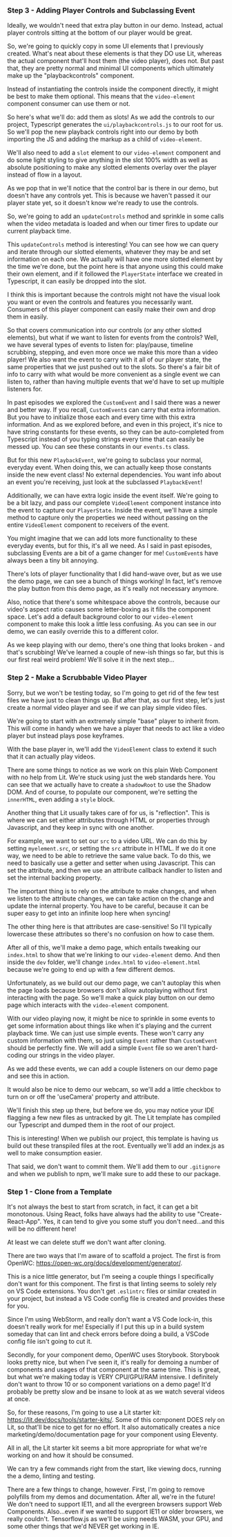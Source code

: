 ### Step 3 - Adding Player Controls and Subclassing Event
Ideally, we wouldn't need that extra play button in our demo. Instead,
actual player controls sitting at the bottom of our player would be great.

So, we're going to quickly copy in some UI elements that I previously created.
What's neat about these elements is that they DO use Lit, whereas the actual component
that'll host them (the video player), does not. But past that, they are pretty normal
and minimal UI components which ultimately make up the "playbackcontrols" component.

Instead of instantiating the controls inside the component directly, it might be best
to make them optional. This means that the `video-element` component consumer can
use them or not.

So here's what we'll do: add them as slots! As we add the controls to our project, Typescript 
generates the `ui/playbackcontrols.js` to our root for us. So we'll pop the new
playback controls right into our demo by both importing the JS and adding the markup
as a child of `video-element`.

We'll also need to add a `slot` element to our `video-element` component and do some light
styling to give anything in the slot 100% width as well as absolute positioning to make any slotted
elements overlay over the player instead of flow in a layout.

As we pop that in we'll notice that the control bar is there in our demo, but 
doesn't have any controls yet. This is because we haven't passed it our player state yet,
so it doesn't know we're ready to use the controls. 

So, we're going to add an `updateControls` method and sprinkle in some calls when the video
metadata is loaded and when our timer fires to update our current playback time.

This `updateControls` method is interesting! You can see how we can query and iterate through our
slotted elements, whatever they may be and set information on each one. We actually will have one more
slotted element by the time we're done, but the point here is that anyone using this could make their
own element, and if it followed the `PlayerState` interface we created in Typescript, it can easily
be dropped into the slot.

I think this is important because the controls might not have the visual look you want or even the controls
and features you necessarily want. Consumers of this player component can easily make their own
and drop them in easily.

So that covers communication into our controls (or any other slotted elements), but what if we want to listen
for events from the controls? Well, we have several types of events to listen for: play/pause, timeline scrubbing, stepping,
and even more once we make this more than a video player! We also want the event to carry with it
all of our player state, the same properties that we just pushed out to the slots. So there's a fair bit of info to carry
with what would be more convenient as a single event we can listen to, rather than having multiple events that we'd have
to set up multiple listeners for.

In past episodes we explored the `CustomEvent` and I said there was a newer and better way.
If you recall, `CustomEvent`s can carry that extra information. But you have to initialize those each and every time
with this extra information. And as we explored before, and even in this project, it's nice to have string constants
for these events, so they can be auto-completed from Typescript instead of you typing strings every time that can easily be
messed up. You can see these constants in our `events.ts` class.

But for this new `PlaybackEvent`, we're going to subclass your normal, everyday event. When doing this, we can
actually keep those constants inside the new event class! No external dependencies. You want info about an event you're receiving,
just look at the subclassed `PlaybackEvent`!

Additionally, we can have extra logic inside the event itself. We're going to be a bit lazy, and pass our complete `VideoElement`
component instance into the event to capture our `PlayerState`. Inside the event, we'll have a simple method to capture only the
properties we need without passing on the entire `VideoElement` component to receivers of the event.

You might imagine that we can add lots more functionality to these everyday events, but for this, it's all we need. As I said in past episodes,
subclassing Events are a bit of a game changer for me! `CustomEvent`s have always been a tiny bit annoying.

There's lots of player functionality that I did hand-wave over, but as we use the demo page, we can see a bunch of things working!
In fact, let's remove the play button from this demo page, as it's really not necessary anymore.

Also, notice that there's some whitespace above the controls, because our video's aspect ratio causes some
letter-boxing as it fills the component space. Let's add a default background color to our `video-element` component to make this 
look a little less confusing. As you can see in our demo, we can easily override this to a different color.

As we keep playing with our demo, there's one thing that looks broken - and that's scrubbing! We've learned a couple 
of new-ish things so far, but this is our first real weird problem! We'll solve it in the next step...




### Step 2 - Make a Scrubbable Video Player
Sorry, but we won't be testing today, so I'm going to get rid of the few test files we have just to clean things up.
But after that, as our first step, let's just create a normal video player and see if we can play simple video files.

We're going to start with an extremely simple "base" player to inherit from. This will come in handy when we have 
a player that needs to act like a video player but instead plays pose keyframes. 

With the base player in, we'll add the `VideoElement` class to extend it such that it can actually play videos.

There are some things to notice as we work on this plain Web Component with no help from Lit. We're stuck using just the 
web standards here. You can see that we actually have to create a `shadowRoot` to use the Shadow DOM. And of course,
to populate our component, we're setting the `innerHTML`, even adding a `style` block.

Another thing that Lit usually takes care of for us, is "reflection". This is where
we can set either attributes through HTML or properties through Javascript, and they keep
in sync with one another. 

For example, we want to set our `src` to a video URL. We can do this by setting `myelement.src`, 
or setting the `src` attribute in HTML. If we do it one way, we need to be able to retrieve the same value
back. To do this, we need to basically use a getter and setter when using Javascript. This can set the attribute,
and then we use an attribute callback handler to listen and set the internal backing property.

The important thing is to rely on the attribute to make changes, and when we listen to the attribute
changes, we can take action on the change and update the internal property. You have to be careful, because
it can be super easy to get into an infinite loop here when syncing!

The other thing here is that attributes are case-sensitive! So I'll typically lowercase these
attributes so there's no confusion on how to case them.

After all of this, we'll make a demo page, which entails tweaking our `index.html` to show that we're linking
to our `video-element` demo. And then inside the `dev` folder, we'll change `index.html` to `video-element.html`
because we're going to end up with a few different demos.

Unfortunately, as we build out our demo page, we can't autoplay this when the page loads because browsers don't
allow autoplaying without first interacting with the page. So we'll make a quick play button
on our demo page which interacts with the `video-element` component.

With our video playing now, it might be nice to sprinkle in some events to get some information
about things like when it's playing and the current playback time. We can just 
use simple events. These won't carry any custom information with them, so just using
`Event` rather than `CustomEvent` should be perfectly fine. We will add a simple `Event` file so we aren't
hard-coding our strings in the video player.

As we add these events, we can add a couple listeners on our demo page and see this in action.

It would also be nice to demo our webcam, so we'll add a little checkbox to turn on or off the 'useCamera'
property and attribute.

We'll finish this step up there, but before we do, you may notice your IDE flagging
a few new files as untracked by git. The Lit template has compiled our Typescript and dumped
them in the root of our project.

This is interesting! When we publish our project, this template is having us build out
these transpiled files at the root. Eventually we'll add an index.js as well to make consumption 
easier.

That said, we don't want to commit them. We'll add them to our `.gitignore` and when 
we publish to npm, we'll make sure to add these to our package.


### Step 1 - Clone from a Template

It's not always the best to start from scratch, in fact, it can get a bit monotonous. Using React, folks have always had the ability to use "Create-React-App".
Yes, it can tend to give you some stuff you don't need...and this will be no different here!

At least we can delete stuff we don't want after cloning.

There are two ways that I'm aware of to scaffold a project. The first is from OpenWC:
https://open-wc.org/docs/development/generator/.

This is a nice little generator, but I'm seeing a couple things I specifically don't want for this component. 
The first is that linting seems to solely rely on VS Code extensions. You don't get `.eslintrc` files or similar 
created in your project, but instead a VS Code config file is created and provides these for you.

Since I'm using WebStorm, and really don't want a VS Code lock-in, this doesn't really work for me! 
Especially if I put this up in a build system someday that can lint and check errors before doing a build, a VSCode config 
file isn't going to cut it.

Secondly, for your component demo, OpenWC uses Storybook. Storybook looks pretty nice, but
when I've seen it, it's really for demoing a number of components and usages of that component
at the same time. This is great, but what we're making today is VERY CPU/GPU/RAM intensive. I definitely
don't want to throw 10 or so component variations on a demo page! 
It'd probably be pretty slow and be insane to look at as we watch several videos at once.

So, for these reasons, I'm going to use a Lit starter kit: https://lit.dev/docs/tools/starter-kits/.
Some of this component DOES rely on Lit, so that'll be nice to get for no effort. It also automatically
creates a nice marketing/demo/documentation page for your component using Eleventy.

All in all, the Lit starter kit seems a bit more appropriate for what we're working on and how it should be consumed.

We can try a few commands right from the start, like viewing docs, running the a demo, linting and testing.

There are a few things to change, however. First, I'm going to remove polyfills from my demos and documentation.
After all, we're in the future! We don't need to support IE11, and all the evergreen browsers support Web Components.
Also...even if we wanted to support IE11 or older browsers, we really couldn't. Tensorflow.js as we'll be using needs
WASM, your GPU, and some other things that we'd NEVER get working in IE.